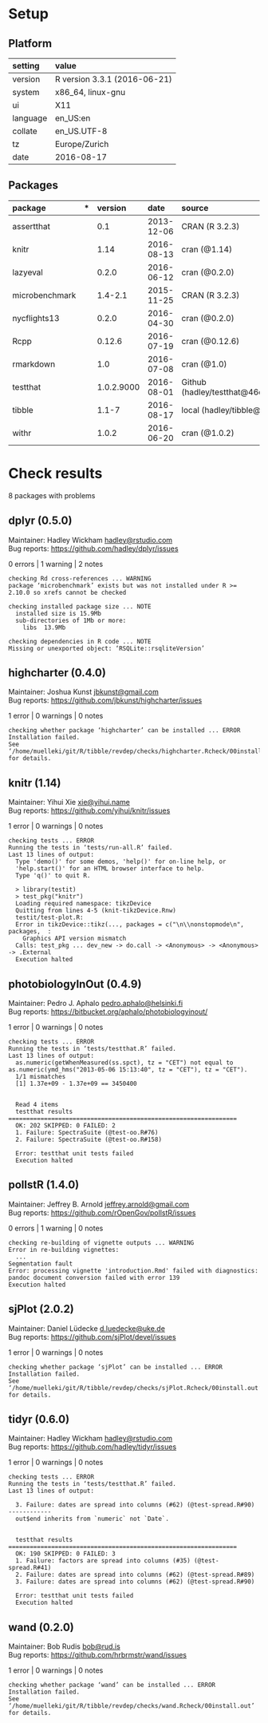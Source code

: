 # Setup

## Platform

|setting  |value                        |
|:--------|:----------------------------|
|version  |R version 3.3.1 (2016-06-21) |
|system   |x86_64, linux-gnu            |
|ui       |X11                          |
|language |en_US:en                     |
|collate  |en_US.UTF-8                  |
|tz       |Europe/Zurich                |
|date     |2016-08-17                   |

## Packages

|package        |*  |version    |date       |source                           |
|:--------------|:--|:----------|:----------|:--------------------------------|
|assertthat     |   |0.1        |2013-12-06 |CRAN (R 3.2.3)                   |
|knitr          |   |1.14       |2016-08-13 |cran (@1.14)                     |
|lazyeval       |   |0.2.0      |2016-06-12 |cran (@0.2.0)                    |
|microbenchmark |   |1.4-2.1    |2015-11-25 |CRAN (R 3.2.3)                   |
|nycflights13   |   |0.2.0      |2016-04-30 |cran (@0.2.0)                    |
|Rcpp           |   |0.12.6     |2016-07-19 |cran (@0.12.6)                   |
|rmarkdown      |   |1.0        |2016-07-08 |cran (@1.0)                      |
|testthat       |   |1.0.2.9000 |2016-08-01 |Github (hadley/testthat@46d15da) |
|tibble         |   |1.1-7      |2016-08-17 |local (hadley/tibble@NA)         |
|withr          |   |1.0.2      |2016-06-20 |cran (@1.0.2)                    |

# Check results
8 packages with problems

## dplyr (0.5.0)
Maintainer: Hadley Wickham <hadley@rstudio.com>  
Bug reports: https://github.com/hadley/dplyr/issues

0 errors | 1 warning  | 2 notes

```
checking Rd cross-references ... WARNING
package ‘microbenchmark’ exists but was not installed under R >= 2.10.0 so xrefs cannot be checked

checking installed package size ... NOTE
  installed size is 15.9Mb
  sub-directories of 1Mb or more:
    libs  13.9Mb

checking dependencies in R code ... NOTE
Missing or unexported object: ‘RSQLite::rsqliteVersion’
```

## highcharter (0.4.0)
Maintainer: Joshua Kunst <jbkunst@gmail.com>  
Bug reports: https://github.com/jbkunst/highcharter/issues

1 error  | 0 warnings | 0 notes

```
checking whether package ‘highcharter’ can be installed ... ERROR
Installation failed.
See ‘/home/muelleki/git/R/tibble/revdep/checks/highcharter.Rcheck/00install.out’ for details.
```

## knitr (1.14)
Maintainer: Yihui Xie <xie@yihui.name>  
Bug reports: https://github.com/yihui/knitr/issues

1 error  | 0 warnings | 0 notes

```
checking tests ... ERROR
Running the tests in ‘tests/run-all.R’ failed.
Last 13 lines of output:
  Type 'demo()' for some demos, 'help()' for on-line help, or
  'help.start()' for an HTML browser interface to help.
  Type 'q()' to quit R.
  
  > library(testit)
  > test_pkg("knitr")
  Loading required namespace: tikzDevice
  Quitting from lines 4-5 (knit-tikzDevice.Rnw) 
  testit/test-plot.R:
  Error in tikzDevice::tikz(..., packages = c("\n\\nonstopmode\n", packages,  : 
    Graphics API version mismatch
  Calls: test_pkg ... dev_new -> do.call -> <Anonymous> -> <Anonymous> -> .External
  Execution halted
```

## photobiologyInOut (0.4.9)
Maintainer: Pedro J. Aphalo <pedro.aphalo@helsinki.fi>  
Bug reports: https://bitbucket.org/aphalo/photobiologyinout/

1 error  | 0 warnings | 0 notes

```
checking tests ... ERROR
Running the tests in ‘tests/testthat.R’ failed.
Last 13 lines of output:
  as.numeric(getWhenMeasured(ss.spct), tz = "CET") not equal to as.numeric(ymd_hms("2013-05-06 15:13:40", tz = "CET"), tz = "CET").
  1/1 mismatches
  [1] 1.37e+09 - 1.37e+09 == 3450400
  
  
  Read 4 items
  testthat results ================================================================
  OK: 202 SKIPPED: 0 FAILED: 2
  1. Failure: SpectraSuite (@test-oo.R#76) 
  2. Failure: SpectraSuite (@test-oo.R#158) 
  
  Error: testthat unit tests failed
  Execution halted
```

## pollstR (1.4.0)
Maintainer: Jeffrey B. Arnold <jeffrey.arnold@gmail.com>  
Bug reports: https://github.com/rOpenGov/pollstR/issues

0 errors | 1 warning  | 0 notes

```
checking re-building of vignette outputs ... WARNING
Error in re-building vignettes:
  ...
Segmentation fault
Error: processing vignette 'introduction.Rmd' failed with diagnostics:
pandoc document conversion failed with error 139
Execution halted

```

## sjPlot (2.0.2)
Maintainer: Daniel Lüdecke <d.luedecke@uke.de>  
Bug reports: https://github.com/sjPlot/devel/issues

1 error  | 0 warnings | 0 notes

```
checking whether package ‘sjPlot’ can be installed ... ERROR
Installation failed.
See ‘/home/muelleki/git/R/tibble/revdep/checks/sjPlot.Rcheck/00install.out’ for details.
```

## tidyr (0.6.0)
Maintainer: Hadley Wickham <hadley@rstudio.com>  
Bug reports: https://github.com/hadley/tidyr/issues

1 error  | 0 warnings | 0 notes

```
checking tests ... ERROR
Running the tests in ‘tests/testthat.R’ failed.
Last 13 lines of output:
  
  3. Failure: dates are spread into columns (#62) (@test-spread.R#90) ------------
  out$end inherits from `numeric` not `Date`.
  
  
  testthat results ================================================================
  OK: 190 SKIPPED: 0 FAILED: 3
  1. Failure: factors are spread into columns (#35) (@test-spread.R#41) 
  2. Failure: dates are spread into columns (#62) (@test-spread.R#89) 
  3. Failure: dates are spread into columns (#62) (@test-spread.R#90) 
  
  Error: testthat unit tests failed
  Execution halted
```

## wand (0.2.0)
Maintainer: Bob Rudis <bob@rud.is>  
Bug reports: https://github.com/hrbrmstr/wand/issues

1 error  | 0 warnings | 0 notes

```
checking whether package ‘wand’ can be installed ... ERROR
Installation failed.
See ‘/home/muelleki/git/R/tibble/revdep/checks/wand.Rcheck/00install.out’ for details.
```

